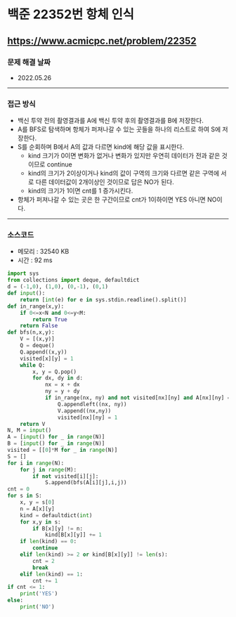 # 백준 22352번 항체 인식
https://www.acmicpc.net/problem/22352
---

### 문제 해결 날짜
- 2022.05.26
---

### 접근 방식
- 백신 투약 전의 촬영결과를 A에 백신 투약 후의 촬영결과를 B에 저장한다.
- A를 BFS로 탐색하며 항체가 퍼져나갈 수 있는 곳들을 하나의 리스트로 하여 S에 저장한다.
- S를 순회하며 B에서 A의 값과 다르면 kind에 해당 값을 표시한다.
    * kind 크기가 0이면 변화가 없거나 변화가 있지만 우연히 데이터가 전과 같은 것이므로 continue
    * kind의 크기가 2이상이거나 kind의 값이 구역의 크기와 다르면 같은 구역에 서로 다른 데이터값이 2개이상인 것이므로 답은 NO가 된다.
    * kind의 크기가 1이면 cnt를 1 증가시킨다.
- 항체가 퍼져나갈 수 있는 곳은 한 구간이므로 cnt가 1이하이면 YES 아니면 NO이다.
---

### 소스코드
- 메모리 : 32540 KB
- 시간 : 92 ms
```Python
import sys
from collections import deque, defaultdict
d = (-1,0), (1,0), (0,-1), (0,1)
def input():
    return [int(e) for e in sys.stdin.readline().split()]
def in_range(x,y):
    if 0<=x<N and 0<=y<M:
        return True
    return False
def bfs(n,x,y):
    V = [(x,y)]
    Q = deque()
    Q.append((x,y))
    visited[x][y] = 1
    while Q:
        x, y = Q.pop()
        for dx, dy in d:
            nx = x + dx
            ny = y + dy
            if in_range(nx, ny) and not visited[nx][ny] and A[nx][ny] == n:
                Q.appendleft((nx, ny))
                V.append((nx,ny))
                visited[nx][ny] = 1
    return V
N, M = input()
A = [input() for _ in range(N)]
B = [input() for _ in range(N)]
visited = [[0]*M for _ in range(N)]
S = []
for i in range(N):
    for j in range(M):
        if not visited[i][j]:
            S.append(bfs(A[i][j],i,j))
cnt = 0
for s in S:
    x, y = s[0]
    n = A[x][y]
    kind = defaultdict(int)
    for x,y in s:
        if B[x][y] != n:
            kind[B[x][y]] += 1
    if len(kind) == 0:
        continue
    elif len(kind) >= 2 or kind[B[x][y]] != len(s):
        cnt = 2
        break
    elif len(kind) == 1:
        cnt += 1
if cnt <= 1:
    print('YES')
else:
    print('NO')
```